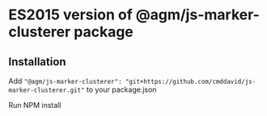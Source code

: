 # ES2015 version of @agm/js-marker-clusterer package

## Installation

Add `"@agm/js-marker-clusterer": "git+https://github.com/cmddavid/js-marker-clusterer.git"` to your package.json

Run NPM install
